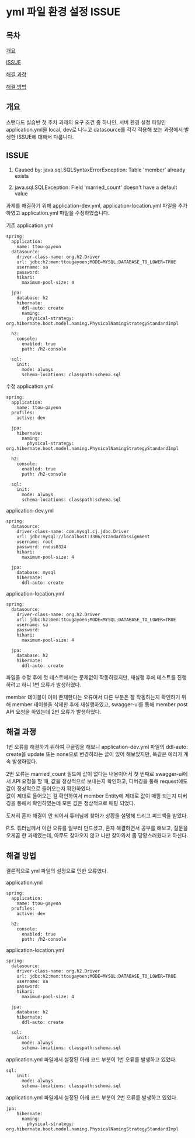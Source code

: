 # yml 파일 환경 설정 ISSUE

## 목차

[개요](#개요)

[ISSUE](#issue)

[해결 과정](#해결-과정)

[해결 방법](#해결-방법)

## 개요

스탠다드 실습반 첫 주차 과제의 요구 조건 중 하나인, 서버 환경 설정 파일인 application.yml을 local, dev로 나누고 datasource를 각각 적용해 보는 과정에서 발생한 ISSUE에 대해서 다룹니다.

## ISSUE

1. Caused by: java.sql.SQLSyntaxErrorException: Table 'member' already exists

2. java.sql.SQLException: Field 'married_count' doesn't have a default value

과제를 해결하기 위해 application-dev.yml, application-location.yml 파일을 추가하였고 application.yml 파일을 수정하였습니다.

기존 application.yml
```
spring:
  application:
    name: ttou-gayeon
  datasource:
    driver-class-name: org.h2.Driver
    url: jdbc:h2:mem:ttougayoen;MODE=MYSQL;DATABASE_TO_LOWER=TRUE
    username: sa
    password:
    hikari:
      maximum-pool-size: 4

  jpa:
    database: h2
    hibernate:
      ddl-auto: create
      naming:
        physical-strategy: org.hibernate.boot.model.naming.PhysicalNamingStrategyStandardImpl

  h2:
    console:
      enabled: true
      path: /h2-console

  sql:
    init:
      mode: always
      schema-locations: classpath:schema.sql
```

수정 application.yml
```
spring:
  application:
    name: ttou-gayeon
  profiles:
    active: dev

  jpa:
    hibernate:
      naming:
        physical-strategy: org.hibernate.boot.model.naming.PhysicalNamingStrategyStandardImpl

  h2:
    console:
      enabled: true
      path: /h2-console

  sql:
    init:
      mode: always
      schema-locations: classpath:schema.sql
```

application-dev.yml
```
spring:
  datasource:
    driver-class-name: com.mysql.cj.jdbc.Driver
    url: jdbc:mysql://localhost:3306/standardassignment
    username: root
    password: rndus0324
    hikari:
      maximum-pool-size: 4

  jpa:
    database: mysql
    hibernate:
      ddl-auto: create
```

application-location.yml
```
spring:
  datasource:
    driver-class-name: org.h2.Driver
    url: jdbc:h2:mem:ttougayoen;MODE=MYSQL;DATABASE_TO_LOWER=TRUE
    username: sa
    password:
    hikari:
      maximum-pool-size: 4

  jpa:
    database: h2
    hibernate:
      ddl-auto: create
```

파일을 수정 후에 첫 테스트에서는 문제없이 작동하였지만, 재실행 후에 테스트를 진행하려고 하니 1번 오류가 발생하였다.

member 테이블이 이미 존재한다는 오류여서 다른 부분은 잘 작동하는지 확인하기 위해 member 테이블을 삭제한 후에 재실행하였고, swagger-ui를 통해 member post API 요청을 하였는데 2번 오류가 발생하였다.

## 해결 과정

1번 오류를 해결하기 위하여 구글링을 해보니 application-dev.yml 파일의 ddl-auto: create을 update 또는 none으로 변경하라는 글이 있어 해보았지만, 똑같은 에러가 계속 발생하였다.

2번 오류는 married_count 필드에 값이 없다는 내용이어서 첫 번째로 swagger-ui에서 API 요청을 할 때, 값을 정상적으로 보내는지 확인하고, 디버깅을 통해 request에도 값이 정상적으로 들어오는지 확인하였다.<br>
값이 제대로 들어오는 걸 확인하여서 member Entity에 제대로 값이 매핑 되는지 디버깅을 통해서 확인하였는데 모든 값은 정상적으로 매핑 되었다.

도저히 혼자 해결이 안 되어서 튜터님께 찾아가 상황을 설명해 드리고 피드백을 받았다.

P.S. 튜터님께서 이런 오류를 일부러 만드셨고, 혼자 해결하면서 공부를 해보고, 질문을 오게끔 한 과제였는데, 아무도 찾아오지 않고 나만 찾아와서 좀 당황스러웠다고 하신다.

## 해결 방법

결론적으로 yml 파일의 설정으로 인한 오류였다.

application.yml
```
spring:
  application:
    name: ttou-gayeon
  profiles:
    active: dev

  h2:
    console:
      enabled: true
      path: /h2-console
```

application-location.yml
```
spring:
  datasource:
    driver-class-name: org.h2.Driver
    url: jdbc:h2:mem:ttougayoen;MODE=MYSQL;DATABASE_TO_LOWER=TRUE
    username: sa
    password:
    hikari:
      maximum-pool-size: 4

  jpa:
    database: h2
    hibernate:
      ddl-auto: create

  sql:
    init:
      mode: always
      schema-locations: classpath:schema.sql
```

application.yml 파일에서 설정된 아래 코드 부분이 1번 오류를 발생하고 있었다.
```
sql:
    init:
      mode: always
      schema-locations: classpath:schema.sql
```

application.yml 파일에서 설정된 아래 코드 부분이 2번 오류를 발생하고 있었다.
```
jpa:
    hibernate:
      naming:
        physical-strategy: org.hibernate.boot.model.naming.PhysicalNamingStrategyStandardImpl
```